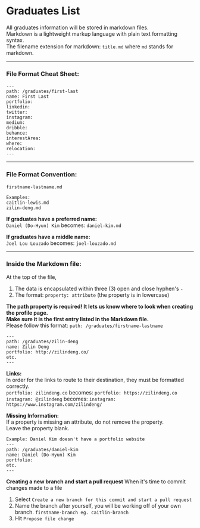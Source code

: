 # Graduates List

All graduates information will be stored in markdown files. <br>
Markdown is a lightweight markup language with plain text formatting syntax.<br>
The filename extension for markdown: `title.md` where `md` stands for markdown. 
<br>

***
### **File Format Cheat Sheet:**
```
---
path: /graduates/first-last
name: First Last
portfolio:
linkedin:
twitter:
instagram:
medium:
dribble:
behance:
interestArea:
where:
relocation:
---
```

***

### **File Format Convention:**
```
firstname-lastname.md

Examples:
caitlin-lewis.md
zilin-deng.md
```
**If graduates have a preferred name:** <br>
`Daniel (Do-Hyun) Kim` becomes: `daniel-kim.md`

**If graduates have a middle name:** <br>
`Joel Lou Louzado` becomes: `joel-louzado.md`

***

### **Inside the Markdown file:**
At the top of the file,
1. The data is encapsulated within three (3) open and close hyphen's `-`
2. The format: `property: attribute` (the property is in lowercase)

**The path property is required! It lets us know where to look when creating the profile page. <br>
Make sure it is the first entry listed in the Markdown file.** <br>
Please follow this format:
`path: /graduates/firstname-lastname`
```
---
path: /graduates/zilin-deng
name: Zilin Deng
portfolio: http://zilindeng.co/
etc.
---
```
**Links:** <br>
In order for the links to route to their destination, they must be formatted correctly. <br>
`portfolio: zilindeng.co` becomes: `portfolio: https://zilindeng.co` <br>
`instagram: @zilindeng` becomes: `instagram: https://www.instagram.com/zilindeng/`

**Missing Information:** <br>
If a property is missing an attribute, do not remove the property. <br>
Leave the property blank.
```
Example: Daniel Kim doesn't have a portfolio website
---
path: /graduates/daniel-kim
name: Daniel (Do-Hyun) Kim
portfolio:
etc.
---
```
**Creating a new branch and start a pull request**
When it's time to commit changes made to a file
1. Select `Create a new branch for this commit and start a pull request`
2. Name the branch after yourself, you will be working off of your own branch. `firstname-branch eg. caitlin-branch`
3. Hit `Propose file change`

